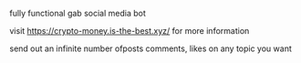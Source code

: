fully functional gab social media bot

visit https://crypto-money.is-the-best.xyz/
for more information

send out an infinite number ofposts comments, likes on any topic you want

